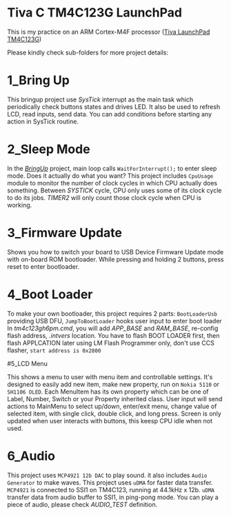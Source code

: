 Tiva C TM4C123G LaunchPad
=========================

This is my practice on an ARM Cortex-M4F processor ([Tiva LaunchPad TM4C123G](http://www.ti.com/tool/ek-tm4c123gxl))

Please kindly check sub-folders for more project details:

# 1_Bring Up

This bringup project use _SysTick_ interrupt as the main task which periodically check buttons states and drives LED. It also be used to refresh LCD, read inputs, send data. You can add conditions before starting any action in SysTick routine.

# 2_Sleep Mode

In the [*BringUp*](../1_BringUp) project, main loop calls `WaitForInterrupt();` to enter sleep mode. Does it actually do what you want?
This project includes `CpuUsage` module to monitor the number of clock cycles in which CPU actually does something. Between _SYSTICK_ cycle, CPU only uses some of its clock cycle to do its jobs. _TIMER2_ will only count those clock cycle when CPU is working.

# 3_Firmware Update

Shows you how to switch your board to USB Device Firmware Update mode with on-board ROM bootloader. While pressing and holding 2 buttons, press reset to enter bootloader.

# 4_Boot Loader
To make your own bootloader, this project requires 2 parts: `BootLoaderUsb` providing USB DFU, `JumpToBootLoader` hooks user input to enter boot loader
In _tm4c123gh6pm.cmd_, you will add _APP_BASE_ and _RAM_BASE_, re-config flash address, _.intvers_ location. 
You have to flash BOOT LOADER first, then flash APPLCATION later using LM Flash Programmer only, don't use CCS flasher, `start address is 0x2800`

#5_LCD Menu

This shows a menu to user with menu item and controllable settings. It's designed to easily add new item, make new property, run on `Nokia 5110` or `SH1106 OLED`. Each MenuItem has its own property which can be one of Label, Number, Switch or your Property inherited class. User input will send actions to MainMenu to select up/down, enter/exit menu, change value of selected item, with single click, double click, and long press. Screen is only updated when user interacts with buttons, this keesp CPU idle when not used.

# 6_Audio

This project uses `MCP4921 12b DAC` to play sound. it also includes `Audio Generator` to make waves. This project uses `uDMA` for faster data transfer. `MCP4921` is connected to SSI1 on TM4C123, running at 44.1kHz x 12b. `uDMA` transfer data from audio buffer to SSI1, in ping-pong mode. You can play a piece of audio, please check _AUDIO_TEST_ definition.